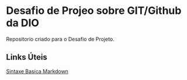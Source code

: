 # Desafio de Projeo sobre GIT/Github da DIO
Repositorio criado para o Desafio de Projeto.

## Links Úteis
[Sintaxe Basica Markdown](https://www.markdownguide.org/basic-syntax/)
